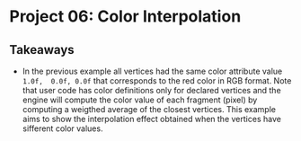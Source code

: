 # Project 06: Color Interpolation

## Takeaways

* In the previous example all vertices had the same color attribute value `1.0f,  0.0f, 0.0f` that corresponds to the red color in RGB format. Note that user code has color definitions only for declared vertices and the engine will compute the color value of each fragment (pixel) by computing a weigthed average of the closest vertices. This example aims to show the interpolation effect obtained when the vertices have sifferent color values.